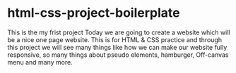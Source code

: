 # html-css-project-boilerplate
This is the my frist project
Today we are going to create a website which will be a nice one page website. This is for HTML & CSS practice and through this project we will see many things like how we can make our website fully responsive, so many things about pseudo elements, hamburger, Off-canvas menu and many more. 
